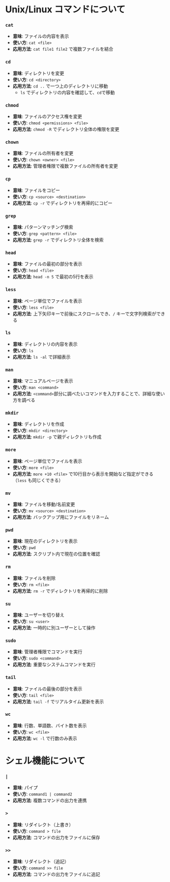 # Unix/Linux コマンドについて

### `cat`
- **意味**: ファイルの内容を表示
- **使い方**: `cat <file>`
- **応用方法**: `cat file1 file2` で複数ファイルを結合

### `cd`
- **意味**: ディレクトリを変更
- **使い方**: `cd <directory>`
- **応用方法**: `cd ..` で一つ上のディレクトリに移動
  - `ls` でディレクトリの内容を確認して、`cd`で移動

### `chmod`
- **意味**: ファイルのアクセス権を変更
- **使い方**: `chmod <permissions> <file>`
- **応用方法**: `chmod -R` でディレクトリ全体の権限を変更

### `chown`
- **意味**: ファイルの所有者を変更
- **使い方**: `chown <owner> <file>`
- **応用方法**: 管理者権限で複数ファイルの所有者を変更

### `cp`
- **意味**: ファイルをコピー
- **使い方**: `cp <source> <destination>`
- **応用方法**: `cp -r` でディレクトリを再帰的にコピー

### `grep`
- **意味**: パターンマッチング検索
- **使い方**: `grep <pattern> <file>`
- **応用方法**: `grep -r` でディレクトリ全体を検索

### `head`
- **意味**: ファイルの最初の部分を表示
- **使い方**: `head <file>`
- **応用方法**: `head -n 5` で最初の5行を表示

### `less`
- **意味**: ページ単位でファイルを表示
- **使い方**: `less <file>`
- **応用方法**: 上下矢印キーで前後にスクロールでき、`/` キーで文字列検索ができる

### `ls`
- **意味**: ディレクトリの内容を表示
- **使い方**: `ls`
- **応用方法**: `ls -al` で詳細表示

### `man`
- **意味**: マニュアルページを表示
- **使い方**: `man <command>`
- **応用方法**: `<command>`部分に調べたいコマンドを入力することで、詳細な使い方を調べる

### `mkdir`
- **意味**: ディレクトリを作成
- **使い方**: `mkdir <directory>`
- **応用方法**: `mkdir -p` で親ディレクトリも作成

### `more`
- **意味**: ページ単位でファイルを表示
- **使い方**: `more <file>`
- **応用方法**: `more +10 <file>` で10行目から表示を開始など指定ができる（`less` も同じくできる）

### `mv`
- **意味**: ファイルを移動/名前変更
- **使い方**: `mv <source> <destination>`
- **応用方法**: バックアップ用にファイルをリネーム

### `pwd`
- **意味**: 現在のディレクトリを表示
- **使い方**: `pwd`
- **応用方法**: スクリプト内で現在の位置を確認

### `rm`
- **意味**: ファイルを削除
- **使い方**: `rm <file>`
- **応用方法**: `rm -r` でディレクトリを再帰的に削除

### `su`
- **意味**: ユーザーを切り替え
- **使い方**: `su <user>`
- **応用方法**: 一時的に別ユーザーとして操作

### `sudo`
- **意味**: 管理者権限でコマンドを実行
- **使い方**: `sudo <command>`
- **応用方法**: 重要なシステムコマンドを実行

### `tail`
- **意味**: ファイルの最後の部分を表示
- **使い方**: `tail <file>`
- **応用方法**: `tail -f` でリアルタイム更新を表示

### `wc`
- **意味**: 行数、単語数、バイト数を表示
- **使い方**: `wc <file>`
- **応用方法**: `wc -l` で行数のみ表示


# シェル機能について

### `|`
- **意味**: パイプ
- **使い方**: `command1 | command2`
- **応用方法**: 複数コマンドの出力を連携

### `>`
- **意味**: リダイレクト（上書き）
- **使い方**: `command > file`
- **応用方法**: コマンドの出力をファイルに保存

### `>>`
- **意味**: リダイレクト（追記）
- **使い方**: `command >> file`
- **応用方法**: コマンドの出力をファイルに追記
